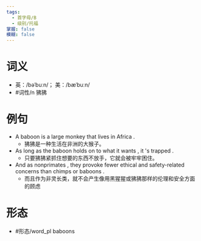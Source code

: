 ```yaml
---
tags:
  - 首字母/B
  - 级别/托福
掌握: false
模糊: false
---
```

# 词义
- 英：/bəˈbuːn/； 美：/bæˈbuːn/
- #词性/n  狒狒
# 例句
- A baboon is a large monkey that lives in Africa .
	- 狒狒是一种生活在非洲的大猴子。
- As long as the baboon holds on to what it wants , it 's trapped .
	- 只要狒狒紧抓住想要的东西不放手，它就会被牢牢困住。
- And as nonprimates , they provoke fewer ethical and safety-related concerns than chimps or baboons .
	- 而且作为非灵长类，就不会产生像用黑猩猩或狒狒那样的伦理和安全方面的顾虑
# 形态
- #形态/word_pl baboons
